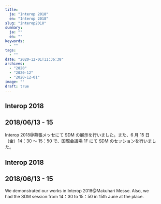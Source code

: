 ```yaml
---
title:
  ja: "Interop 2018"
  en: "Interop 2018"
slug: "interop2018"
summary:
  ja: ""
  en: ""
keywords:
  - ""
tags:
  - ""
date: "2020-12-01T11:36:38"
archives:
  - "2020"
  - "2020-12"
  - "2020-12-01"
image: ""
draft: true
---
```


<!-- 日本語記事ここから -->
<section lang="ja" v-if="$context.locale === 'ja-jp'">

# Interop 2018

## 2018/06/13 - 15

Interop 2018@幕張メッセにて SDM の展示を行いました。また、6 月 15 日（金）14：30 ～ 15：50 で、国際会議場 1F にて SDM のセッションを行いました。

</section>
<!-- 日本語記事ここまで -->

<!-- English article start -->
<section lang="en" v-else>

# Interop 2018

## 2018/06/13 - 15

We demonstrated our works in Interop 2018@Makuhari Messe. Also, we had the SDM session from 14：30 to 15：50 in 15th June at the place.

</section>
<!-- English article end -->
